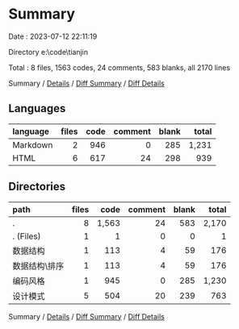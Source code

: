 # Summary

Date : 2023-07-12 22:11:19

Directory e:\\code\\tianjin

Total : 8 files,  1563 codes, 24 comments, 583 blanks, all 2170 lines

Summary / [Details](details.md) / [Diff Summary](diff.md) / [Diff Details](diff-details.md)

## Languages
| language | files | code | comment | blank | total |
| :--- | ---: | ---: | ---: | ---: | ---: |
| Markdown | 2 | 946 | 0 | 285 | 1,231 |
| HTML | 6 | 617 | 24 | 298 | 939 |

## Directories
| path | files | code | comment | blank | total |
| :--- | ---: | ---: | ---: | ---: | ---: |
| . | 8 | 1,563 | 24 | 583 | 2,170 |
| . (Files) | 1 | 1 | 0 | 0 | 1 |
| 数据结构 | 1 | 113 | 4 | 59 | 176 |
| 数据结构\\排序 | 1 | 113 | 4 | 59 | 176 |
| 编码风格 | 1 | 945 | 0 | 285 | 1,230 |
| 设计模式 | 5 | 504 | 20 | 239 | 763 |

Summary / [Details](details.md) / [Diff Summary](diff.md) / [Diff Details](diff-details.md)